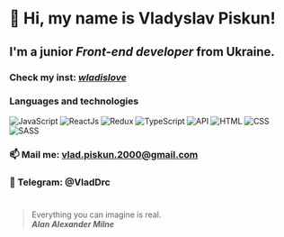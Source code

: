 # 👋 Hi, my name is **Vladyslav Piskun**!
## I'm a junior *Front-end developer* from Ukraine.
### Check my inst: [_wladislove_](https://www.instagram.com/_wladislove_/)
### Languages and technologies
![JavaScript](https://img.shields.io/badge/-JAVASCRIPT-090909?style=for-the-badge&logo=JavaScript)
![ReactJs](https://img.shields.io/badge/-REACTJS-090909?style=for-the-badge&logo=React)
![Redux](https://img.shields.io/badge/-REDUX-090909?style=for-the-badge&logo=Redux)
![TypeScript](https://img.shields.io/badge/-TypeScript-090909?style=for-the-badge&logo=TypeScript)
![API](https://img.shields.io/badge/-REST%20API-090909?style=for-the-badge)
![HTML](https://img.shields.io/badge/-HTML-090909?style=for-the-badge&logo=html5)
![CSS](https://img.shields.io/badge/-CSS-090909?style=for-the-badge&logo=css3)
![SASS](https://img.shields.io/badge/-SASS-090909?style=for-the-badge&logo=sass)
### 📫 Mail me: vlad.piskun.2000@gmail.com
### 💬 Telegram: @VladDrc
#
> Everything you can imagine is real. <br/>
> ***Alan Alexander Milne***

